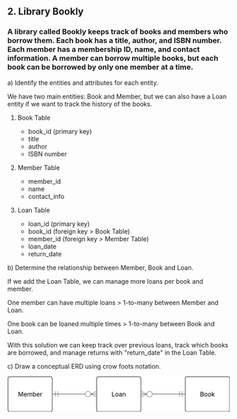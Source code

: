 ## 2. Library Bookly

### A library called Bookly keeps track of books and members who borrow them. Each book has a title, author, and ISBN number. Each member has a membership ID, name, and contact information. A member can borrow multiple books, but each book can be borrowed by only one member at a time.

a) Identify the entities and attributes for each entity.

We have two main entities: Book and Member, but we can also have a Loan entity if we want to track the history of the books.

1. Book Table

    - book_id (primary key)
    - title
    - author
    - ISBN number

2. Member Table

    - member_id
    - name
    - contact_info

3. Loan Table

    - loan_id (primary key)
    - book_id (foreign key > Book Table)
    - member_id (foreign key > Member Table)
    - loan_date
    - return_date

b) Determine the relationship between Member, Book and Loan.

If we add the Loan Table, we can manage more loans per book and member.

One member can have multiple loans > 1-to-many between Member and Loan.

One book can be loaned multiple times > 1-to-many between Book and Loan.


With this solution we can keep track over previous loans, track which books are borrowed,
and manage returns with "return_date" in the Loan Table.

c) Draw a conceptual ERD using crow foots notation.

![alt text](exercise_0_2C.png)